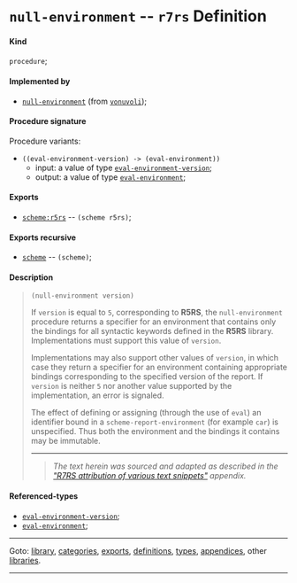 

<a id='definition__r7rs__null-environment'></a>

# `null-environment` -- `r7rs` Definition


<a id='definition__r7rs__null-environment__kind'></a>

#### Kind

`procedure`;


<a id='definition__r7rs__null-environment__implemented-by'></a>

#### Implemented by

 * [`null-environment`](../../vonuvoli/definitions/null-environment.md#definition__vonuvoli__null-environment) (from [`vonuvoli`](../../vonuvoli/_index.md#library__vonuvoli));


<a id='definition__r7rs__null-environment__procedure-signature'></a>

#### Procedure signature

Procedure variants:
 * `((eval-environment-version) -> (eval-environment))`
   * input: a value of type [`eval-environment-version`](../../r7rs/types/eval-environment-version.md#type__r7rs__eval-environment-version);
   * output: a value of type [`eval-environment`](../../r7rs/types/eval-environment.md#type__r7rs__eval-environment);


<a id='definition__r7rs__null-environment__exports'></a>

#### Exports

 * [`scheme:r5rs`](../../r7rs/exports/scheme_3a_r5rs.md#export__r7rs__scheme_3a_r5rs) -- `(scheme r5rs)`;


<a id='definition__r7rs__null-environment__exports-recursive'></a>

#### Exports recursive

 * [`scheme`](../../r7rs/exports/scheme.md#export__r7rs__scheme) -- `(scheme)`;


<a id='definition__r7rs__null-environment__description'></a>

#### Description

> ````
> (null-environment version)
> ````
> 
> 
> If `version` is equal to `5`,
> corresponding to __R5RS__,
> the `null-environment` procedure returns
> a specifier for an environment that contains only the
> bindings for all syntactic keywords
> defined in the __R5RS__ library.
> Implementations must support this value of `version`.
> 
> Implementations may also support other values of `version`, in which
> case they return a specifier for an environment containing appropriate bindings corresponding to the specified version of the report.
> If `version`
> is neither `5` nor another value supported by
> the implementation, an error is signaled.
> 
> The effect of defining or assigning (through the use of `eval`)
> an identifier bound in a `scheme-report-environment` (for example
> `car`) is unspecified.  Thus both the environment and the bindings
> it contains may be immutable.
> 
> 
> ----
> > *The text herein was sourced and adapted as described in the ["R7RS attribution of various text snippets"](../../r7rs/appendices/attribution.md#appendix__r7rs__attribution) appendix.*


<a id='definition__r7rs__null-environment__referenced-types'></a>

#### Referenced-types

 * [`eval-environment-version`](../../r7rs/types/eval-environment-version.md#type__r7rs__eval-environment-version);
 * [`eval-environment`](../../r7rs/types/eval-environment.md#type__r7rs__eval-environment);

----

Goto: [library](../../r7rs/_index.md#library__r7rs), [categories](../../r7rs/categories/_index.md#toc__r7rs__categories), [exports](../../r7rs/exports/_index.md#toc__r7rs__exports), [definitions](../../r7rs/definitions/_index.md#toc__r7rs__definitions), [types](../../r7rs/types/_index.md#toc__r7rs__types), [appendices](../../r7rs/appendices/_index.md#toc__r7rs__appendices), other [libraries](../../_libraries.md#toc__libraries).

----

